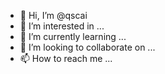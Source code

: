 - 👋 Hi, I’m @qscai
- 👀 I’m interested in ...
- 🌱 I’m currently learning ...
- 💞️ I’m looking to collaborate on ...
- 📫 How to reach me ...

<!---
qscai/qscai is a ✨ special ✨ repository because its `README.md` (this file) appears on your GitHub profile.
You can click the Preview link to take a look at your changes.
--->
